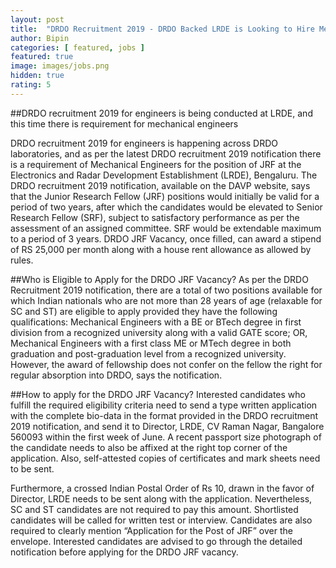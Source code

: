 ```yaml
---
layout: post
title:  "DRDO Recruitment 2019 - DRDO Backed LRDE is Looking to Hire Mechanical Engineers, Salary Rs 25,000"
author: Bipin
categories: [ featured, jobs ]
featured: true
image: images/jobs.png
hidden: true
rating: 5
---
```

##DRDO recruitment 2019 for engineers is being conducted at LRDE, and this time there is requirement for mechanical engineers

DRDO recruitment 2019 for engineers is happening across DRDO laboratories, and as per the latest DRDO recruitment 2019 notification there is a requirement of Mechanical Engineers for the position of JRF at the Electronics and Radar Development Establishment (LRDE), Bengaluru. The DRDO recruitment 2019 notification, available on the DAVP website, says that the Junior Research Fellow (JRF) positions would initially be valid for a period of two years, after which the candidates would be elevated to Senior Research Fellow (SRF), subject to satisfactory performance as per the assessment of an assigned committee. SRF would be extendable maximum to a period of 3 years. DRDO JRF Vacancy, once filled, can award a stipend of RS 25,000 per month along with a house rent allowance as allowed by rules.


##Who is Eligible to Apply for the DRDO JRF Vacancy?
As per the DRDO Recruitment 2019 notification, there are a total of two positions available for which Indian nationals who are not more than 28 years of age (relaxable for SC and ST) are eligible to apply provided they have the following qualifications: Mechanical Engineers with a BE or BTech degree in first division from a recognized university along with a valid GATE score; OR, Mechanical Engineers with a first class ME or MTech degree in both graduation and post-graduation level from a recognized university. However, the award of fellowship does not confer on the fellow the right for regular absorption into DRDO, says the notification.

##How to apply for the DRDO JRF Vacancy?
Interested candidates who fulfill the required eligibility criteria need to send a type written application with the complete bio-data in the format provided in the DRDO recruitment 2019 notification, and send it to Director, LRDE, CV Raman Nagar, Bangalore 560093 within the first week of June. A recent passport size photograph of the candidate needs to also be affixed at the right top corner of the application. Also, self-attested copies of certificates and mark sheets need to be sent.

Furthermore, a crossed Indian Postal Order of Rs 10, drawn in the favor of Director, LRDE needs to be sent along with the application. Nevertheless, SC and ST candidates are not required to pay this amount. Shortlisted candidates will be called for written test or interview. Candidates are also required to clearly mention “Application for the Post of JRF” over the envelope. Interested candidates are advised to go through the detailed notification before applying for the DRDO JRF vacancy.